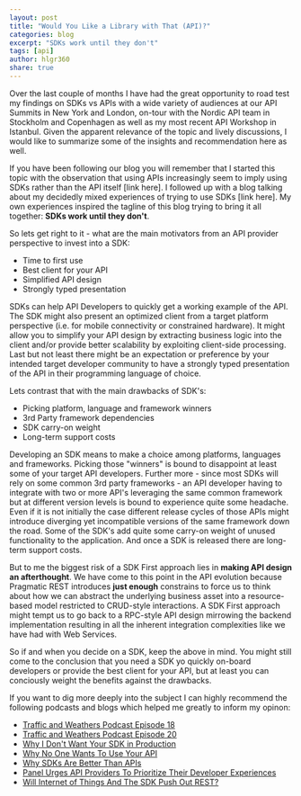```yaml
---
layout: post
title: "Would You Like a Library with That (API)?"
categories: blog
excerpt: "SDKs work until they don't"
tags: [api]
author: hlgr360
share: true
---
```


Over the last couple of months I have had the great opportunity to road test my findings on SDKs vs APIs with a wide variety of audiences at our API Summits in New York and London, on-tour with the Nordic API team in Stockholm and Copenhagen as well as my most recent API Workshop in Istanbul. Given the apparent relevance of the topic and lively discussions, I would like to summarize some of the insights and recommendation here as well. 

If you have been following our blog you will remember that I started this topic with the observation that using APIs increasingly seem to imply using SDKs rather than the API itself [link here]. I followed up with a blog talking about my decidedly mixed experiences of trying to use SDKs [link here]. My own experiences inspired the tagline of this blog trying to bring it all together: **SDKs work until they don't**.

So lets get right to it - what are the main motivators from an API provider perspective to invest into a SDK:

* Time to first use 
* Best client for your API
* Simplified API design
* Strongly typed presentation

SDKs can help API Developers to quickly get a working example of the API. The SDK might also present an optimized client from a target platform perspective (i.e. for mobile connectivity or constrained hardware). It might allow you to simplify your API design by extracting business logic into the client and/or provide better scalability by exploiting client-side processing. Last but not least there might be an expectation or preference by your intended target developer community to have a strongly typed presentation of the API in their programming language of choice. 

Lets contrast that with the main drawbacks of SDK's:

* Picking platform, language and framework winners
* 3rd Party framework dependencies
* SDK carry-on weight
* Long-term support costs

Developing an SDK means to make a choice among platforms, languages and frameworks. Picking those "winners" is bound to disappoint at least some of your target API developers. Further more - since most SDKs will rely on some common 3rd party frameworks - an API developer having to integrate with two or more API's leveraging the same common framework but at different version levels is bound to experience quite some headache. Even if it is not initially the case different release cycles of those APIs might introduce diverging yet incompatible versions of the same framework down the road. Some of the SDK's add quite some carry-on weight of unused functionality to the application. And once a SDK is released there are long-term support costs.

But to me the biggest risk of a SDK First approach lies in **making API design an afterthought**. We have come to this point in the API evolution because Pragmatic REST introduces **just enough** constrains to force us to think about how we can abstract the underlying business asset into a resource-based model restricted to CRUD-style interactions. A SDK First approach might tempt us to go back to a RPC-style API design mirrowing the backend implementation resulting in all the inherent integration complexities like we have had with Web Services.

So if and when you decide  on a SDK, keep the above in mind. You might still come to the conclusion that you need a SDK yo quickly on-board developers or provide the best client for your API, but at least you can conciously weight the benefits against the drawbacks. 

If you want to dig more deeply into the subject I can highly recommend the following podcasts and blogs which helped me greatly to inform my opinon:

* [Traffic and Weathers Podcast Episode 18](http://trafficandweather.io/posts/2013/10/20/episode-18-this-will-be-way-easier)
* [Traffic and Weathers Podcast Episode 20](http://trafficandweather.io/posts/2013/12/27/episode-20-im-going-to-punch-a-wall)
* [Why I Don't Want Your SDK in Production](http://brandur.org/sdk)
* [Why No One Wants To Use Your API](http://apiux.com/2013/10/18/why-no-one-wants-to-use-your-api/)
* [Why SDKs Are Better Than APIs](http://blog.programmableweb.com/2013/10/04/when-sdks-are-better-than-apis/)
* [Panel Urges API Providers To Prioritize Their Developer Experiences](http://blog.programmableweb.com/2014/03/05/panel-urges-api-providers-to-prioritize-their-developer-experiences/)
*  [Will Internet of Things And The SDK Push Out REST?](http://apievangelist.com/2014/01/07/will-internet-of-things-and-the-sdk-push-out-rest/)
